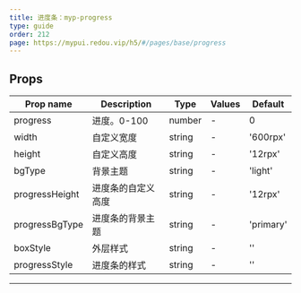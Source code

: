 ```yaml
---
title: 进度条：myp-progress
type: guide
order: 212
page: https://mypui.redou.vip/h5/#/pages/base/progress
---
```


## Props

| Prop name      | Description        | Type   | Values | Default   |
| -------------- | ------------------ | ------ | ------ | --------- |
| progress       | 进度。0-100        | number | -      | 0         |
| width          | 自定义宽度         | string | -      | '600rpx'  |
| height         | 自定义高度         | string | -      | '12rpx'   |
| bgType         | 背景主题           | string | -      | 'light'   |
| progressHeight | 进度条的自定义高度 | string | -      | '12rpx'   |
| progressBgType | 进度条的背景主题   | string | -      | 'primary' |
| boxStyle       | 外层样式           | string | -      | ''        |
| progressStyle  | 进度条的样式       | string | -      | ''        |

---
